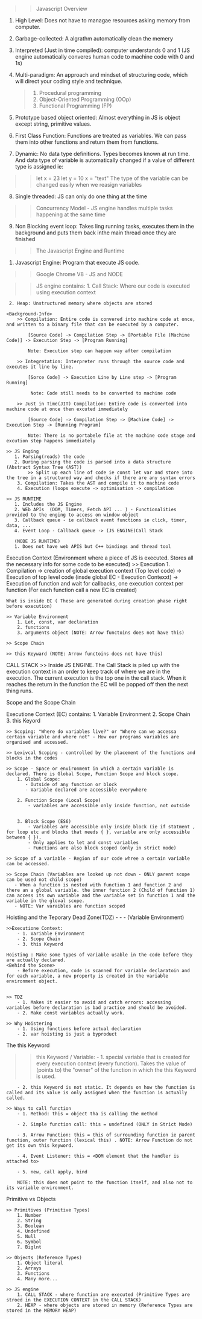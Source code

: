 >> Javascript Overview

1. High Level: Does not have to managae resources asking memory from computer.

2. Garbage-collected: A algrathm automatically clean the memery 

3. Interpreted (Just in time compiled): computer understands 0 and 1 (JS engine automatically converes human code to machine code with 0 and 1s)

4. Multi-paradigm: An approach and mindset of structuring code, which will direct your coding style and technique.
    > 1) Procedural programming
    > 2) Object-Oriented Programming (OOp)
    > 3) Functional Programming (FP)

5. Prototype based object oriented: Almost everything in JS is object except string, primitive values.

6. First Class Function: Functions are treated as variables. We can pass them into other functions and return them from functions.

7. Dynamic: No data type definitions. Types becomes known at run time. And data type of variable is automatically changed if a value of different type is assigned ie:
>> let x = 23
>> let y = 10
>> x = "text" 
The type of the variable can be changed easily when we reasign variables

8. Single threaded: JS can only do one thing at the time

>> Concurrency Model - JS engine handles multiple tasks happening at the same time

9. Non Blocking event loop: Takes ling running tasks, executes them in the background and puts them back inthe main thread once they are finished

>> The Javascript Engine and Runtime

1. Javascript Engine: Program that execute JS code.
  >> Google Chrome V8 - JS and NODE

  >> JS engine contains:
     1. Call Stack: Where our code is executed using execution context

     2. Heap: Unstructured memory where objects are stored

    <Background-Info>
        >> Compilation: Entire code is convered into machine code at once, and written to a binary file that can be executed by a computer.

            [Source Code] -> Compilation Step -> [Portable File (Machine Code)] -> Execution Step -> [Program Running]

            Note: Execution step can happen way after compilation

        >> Integretation: Interpreter runs through the source code and executes it line by line.

            [Sorce Code] -> Execution Line by Line step -> [Program Running]

             Note: Code still needs to be converted to machine code

        >> Just in Time(JIT) Compilation: Entire code is converted into machine code at once then excuted immediately

            [Source Code] -> Compilation Step -> [Machine Code] -> Execution Step -> [Running Program]

            Note: There is no portabele file at the machine code stage and excution step happens immediately

    >> JS Enging 
       1. Parsing(reads) the code  
       2. During parsing the code is parsed into a data structure           (Abstract Syntax Tree (AST))
            >> Split up each line of code ie const let var and store into the tree in a structured way and checks if there are any syntax errors
        3. Compilation: Takes the AST and compile it to machine code
        4. Execution (loops execute -> optimisation -> compilation

    >> JS RUNTIME
       1. Includes the JS Engine
       2. WEb APIs  (DOM, Timers, Fetch API ... ) - Functionalities provided to the enging to access on window object
       3. Callback queue - ie callback event functions ie click, timer, data, ...
       4. Event Loop - Callback queue -> (JS ENGINE)Call Stack

       (NODE JS RUNTIME)
       1. Does not have web APIS but C++ bindings and thread tool

Execution Context (Environment where a piece of JS is executed. Stores all the necessary info for some code to be executed)
     >> Execution 
       1. Compilation -> creation of global execution context (Top level code) 
       -> Execution of top level code (insde global EC - Execution Contexxt) -> Execution of function and wait for callbacks, one execution context per function (For each function call a new EC is created)

    
    What is inside EC ( These are generated during creation phase right before execution)

    >> Variable Environment
        1. Let, const, var declaration
        2. functions
        3. arguments object (NOTE: Arrow functoins does not have this)
    
    >> Scope Chain

    >> this Keyward (NOTE: Arrow functoins does not have this)

CALL STACK
    >> Inside JS ENGINE. The Call Stack is piled up with the execution context in an order to keep track of where we are in the execution.
    The current execution is the top one in the call stack. When it reaches the return in the function the EC will be popped off then the next thing runs.

Scope and the Scope Chain

Executione Context (EC) contains:
    1. Variable Environment
    2. Scope Chain
    3. this Keyord

    >> Scoping: "Where do variables live?" or "Where can we accessa certain variable and where not" - How our programs variables are organised and accessed.

    >> Lexivcal Scoping - controlled by the placement of the functions and blocks in the codes

    >> Scope - Space or environment in which a certain variable is declared. There is Global Scope, Function Scope and block scope.
        1. Global Scope: 
           - Outside of any function or block
           - Variable declared are accessible everywhere

        2. Function Scope (Local Scope)
            - variables are accessible only inside function, not outside
            

        3. Block Scope (ES6)
            - Variables are accessible only inside block (ie if statment , for loop etc and blocks that needs { }, variable are only accessible between { }).
            - Only applies to let and const variables
            - Functions are also block scoped (only in strict mode)

    >> Scope of a variable - Region of our code whree a certain variable can be accessed.

    >> Scope Chain (Variables are looked up not down - ONLY parent scope can be used not child scope)
       - When a function is nested with function 1 and function 2 and there an a global variable. the inner function 2 (Child of function 1) can access its own variable and the variable set in function 1 and the variable in the gloval scope.
       - NOTE: Var varaibles are function scoped  

Hoisting and the Teporary Dead Zone(TDZ) - - - (Variable Environment)

    >>Executione Context:
        - 1. Variable Environment
        - 2. Scope Chain
        - 3. this Keyword

    Hoisting : Make some types of variable usable in the code before they are actually declared. 
    <Behind the Scene>
        - Before execution, code is scanned for variable declaratoin and for each variable, a new property is created in the variable environment object.


    >> TDZ 
        - 1. Makes it easier to avoid and catch errors: accessing variables before declaration is bad practice and should be avoided.
        - 2. Make const variables actually work.

    >> Why Hoistering
        - 1. Using functions before actual declaration
        - 2. var hoisting is just a byproduct

The this Keyword

   >> this Keyword / Variable: 
        - 1. special variable that is created for every execution context (every function). Takes the value of (points to) the "owner" of the function in which the this Keyword is used.

        - 2. this Keyword is not static. It depends on how the function is called and its value is only assigned when the function is actually called. 

    >> Ways to call function
        - 1. Method: this = object tha is calling the method

        - 2. Simple function call: this = undefined (ONLY in Strict Mode)

        - 3. Arrow Function: this = this of surrounding function ie parent function, outer function (lexical this) . NOTE: Arrow Function do not get its own this keyword.

        - 4. Event Listener: this = <DOM element that the handler is attached to>

        - 5. new, call apply, bind

        NOTE: this does not point to the function itself, and also not to its variable environment.


Primitive vs Objects

    >> Primitives (Primitive Types) 
        1. Number
        2. String
        3. Boolean
        4. Undefined
        5. Null
        6. Symbol
        7. Biglnt

    >> Objects (Referemce Types)
        1. Object literal
        2. Arrays
        3. Functions
        4. Many more...

    >> JS engine
        1. CALL STACK - where function are executed (Primitive Types are stroed in the EXECUTION CONTEXT in the CALL STACK)
        2. HEAP - where objects are stored in memory (Reference Types are stored in the MEMORY HEAP)






    




        
        

        
 



